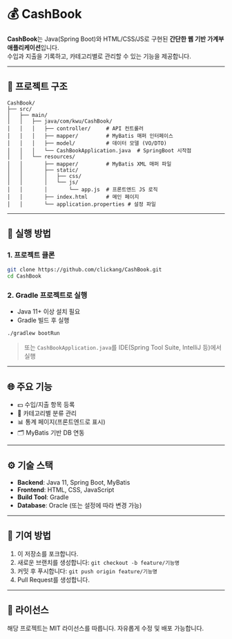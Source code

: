 
# 💰 CashBook

**CashBook**는 Java(Spring Boot)와 HTML/CSS/JS로 구현된 **간단한 웹 기반 가계부 애플리케이션**입니다.  
수입과 지출을 기록하고, 카테고리별로 관리할 수 있는 기능을 제공합니다.

---

## 📁 프로젝트 구조

```
CashBook/
├── src/
│   ├── main/
│   │   ├── java/com/kwu/CashBook/
│   │   │   ├── controller/     # API 컨트롤러
│   │   │   ├── mapper/         # MyBatis 매퍼 인터페이스
│   │   │   ├── model/          # 데이터 모델 (VO/DTO)
│   │   │   └── CashBookApplication.java  # SpringBoot 시작점
│   │   └── resources/
│   │       ├── mapper/         # MyBatis XML 매퍼 파일
│   │       ├── static/
│   │       │   ├── css/
│   │       │   └── js/
│   │       │       └── app.js  # 프론트엔드 JS 로직
│   │       ├── index.html      # 메인 페이지
│   │       └── application.properties # 설정 파일
```

---

## 🚀 실행 방법

### 1. 프로젝트 클론
```bash
git clone https://github.com/clickang/CashBook.git
cd CashBook
```

### 2. Gradle 프로젝트로 실행
- Java 11+ 이상 설치 필요
- Gradle 빌드 후 실행

```bash
./gradlew bootRun
```

> 또는 `CashBookApplication.java`를 IDE(Spring Tool Suite, IntelliJ 등)에서 실행

---

## 🌐 주요 기능

- 💵 수입/지출 항목 등록
- 📂 카테고리별 분류 관리
- 📊 통계 페이지(프론트엔드로 표시)
- 🗂️ MyBatis 기반 DB 연동

---

## ⚙️ 기술 스택

- **Backend**: Java 11, Spring Boot, MyBatis
- **Frontend**: HTML, CSS, JavaScript
- **Build Tool**: Gradle
- **Database**: Oracle (또는 설정에 따라 변경 가능)

---

## 📌 기여 방법

1. 이 저장소를 포크합니다.
2. 새로운 브랜치를 생성합니다: `git checkout -b feature/기능명`
3. 커밋 후 푸시합니다: `git push origin feature/기능명`
4. Pull Request를 생성합니다.

---

## 📄 라이선스

해당 프로젝트는 MIT 라이선스를 따릅니다. 자유롭게 수정 및 배포 가능합니다.
